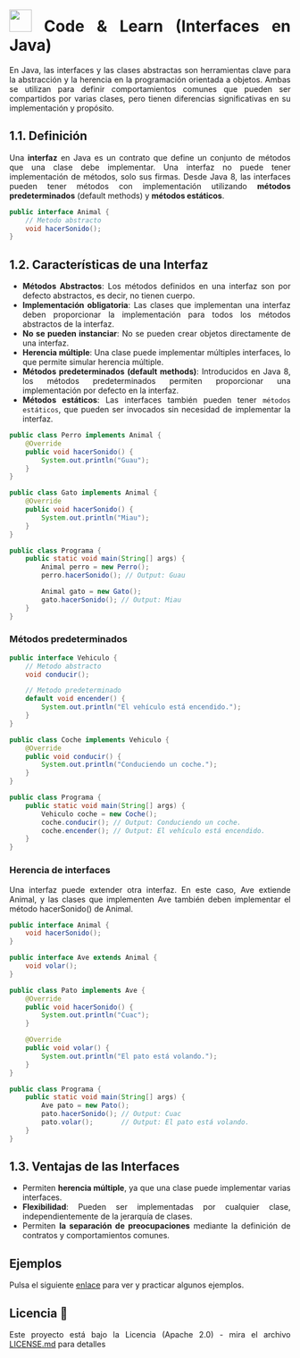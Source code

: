 <div align="justify">

# <img src=../../../../images/coding-book.png width="40"> Code & Learn (Interfaces  en Java)

En Java, las interfaces y las clases abstractas son herramientas clave para la abstracción y la herencia en la programación orientada a objetos. Ambas se utilizan para definir comportamientos comunes que pueden ser compartidos por varias clases, pero tienen diferencias significativas en su implementación y propósito.

## **1.1. Definición**

Una **interfaz** en Java es un contrato que define un conjunto de métodos que una clase debe implementar. Una interfaz no puede tener implementación de métodos, solo sus firmas. Desde Java 8, las interfaces pueden tener métodos con implementación utilizando **métodos predeterminados** (default methods) y **métodos estáticos**.

```java
public interface Animal {
    // Metodo abstracto
    void hacerSonido();
}
```

## **1.2. Características de una Interfaz**

- **Métodos Abstractos**: Los métodos definidos en una interfaz son por defecto abstractos, es decir, no tienen cuerpo.
- **Implementación obligatoria**: Las clases que implementan una interfaz deben proporcionar la implementación para todos los métodos abstractos de la interfaz.
- **No se pueden instanciar**: No se pueden crear objetos directamente de una interfaz.
- **Herencia múltiple**: Una clase puede implementar múltiples interfaces, lo que permite simular herencia múltiple.
- **Métodos predeterminados (default methods)**: Introducidos en Java 8, los métodos predeterminados permiten proporcionar una implementación por defecto en la interfaz.
- **Métodos estáticos**: Las interfaces también pueden tener `métodos estáticos`, que pueden ser invocados sin necesidad de implementar la interfaz.

```java
public class Perro implements Animal {
    @Override
    public void hacerSonido() {
        System.out.println("Guau");
    }
}

public class Gato implements Animal {
    @Override
    public void hacerSonido() {
        System.out.println("Miau");
    }
}

public class Programa {
    public static void main(String[] args) {
        Animal perro = new Perro();
        perro.hacerSonido(); // Output: Guau

        Animal gato = new Gato();
        gato.hacerSonido(); // Output: Miau
    }
}
```

### Métodos predeterminados

```java
public interface Vehiculo {
    // Metodo abstracto
    void conducir();

    // Metodo predeterminado
    default void encender() {
        System.out.println("El vehículo está encendido.");
    }
}

public class Coche implements Vehiculo {
    @Override
    public void conducir() {
        System.out.println("Conduciendo un coche.");
    }
}

public class Programa {
    public static void main(String[] args) {
        Vehiculo coche = new Coche();
        coche.conducir(); // Output: Conduciendo un coche.
        coche.encender(); // Output: El vehículo está encendido.
    }
}
```

### Herencia de interfaces

Una interfaz puede extender otra interfaz. En este caso, Ave extiende Animal, y las clases que implementen Ave también deben implementar el método hacerSonido() de Animal.

```java
public interface Animal {
    void hacerSonido();
}

public interface Ave extends Animal {
    void volar();
}

public class Pato implements Ave {
    @Override
    public void hacerSonido() {
        System.out.println("Cuac");
    }

    @Override
    public void volar() {
        System.out.println("El pato está volando.");
    }
}

public class Programa {
    public static void main(String[] args) {
        Ave pato = new Pato();
        pato.hacerSonido(); // Output: Cuac
        pato.volar();       // Output: El pato está volando.
    }
}
```

## **1.3. Ventajas de las Interfaces**

- Permiten **herencia múltiple**, ya que una clase puede implementar varias interfaces.
- **Flexibilidad**: Pueden ser implementadas por cualquier clase, independientemente de la jerarquía de clases.
- Permiten **la separación de preocupaciones** mediante la definición de contratos y comportamientos comunes.

## Ejemplos

Pulsa el siguiente [enlace](https://www.w3schools.com/java/java_interface.asp) para ver y practicar algunos ejemplos.

## Licencia 📄

Este proyecto está bajo la Licencia (Apache 2.0) - mira el archivo [LICENSE.md](../../../../LICENSE) para detalles

</div>